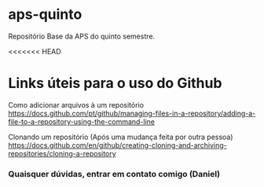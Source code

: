 # aps-quinto
Repositório Base da APS do quinto semestre. 

<<<<<<< HEAD
# Links úteis para o uso do Github
Como adicionar arquivos à um repositório
https://docs.github.com/pt/github/managing-files-in-a-repository/adding-a-file-to-a-repository-using-the-command-line

Clonando um repositório (Após uma mudança feita por outra pessoa)
https://docs.github.com/en/github/creating-cloning-and-archiving-repositories/cloning-a-repository

### Quaisquer dúvidas, entrar em contato comigo (Daniel)

